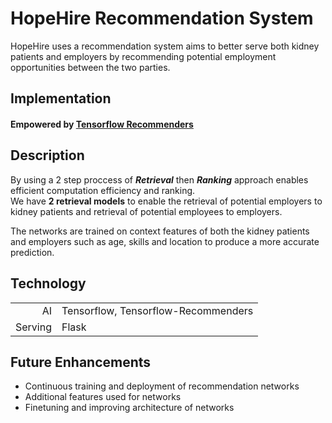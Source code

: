 # HopeHire Recommendation System

HopeHire uses a recommendation system aims to better serve both kidney patients and employers by recommending potential employment opportunities between the two parties.

## Implementation

#### Empowered by [Tensorflow Recommenders](https://www.tensorflow.org/recommenders)

## Description

By using a 2 step proccess of _**Retrieval**_ then _**Ranking**_ approach enables efficient computation efficiency and ranking.  
We have **2 retrieval models** to enable the retrieval of potential employers to kidney patients and retrieval of potential employees to employers.

The networks are trained on context features of both the kidney patients and employers such as age, skills and location to produce a more accurate prediction.

## Technology

|||
|-:|:-|
| AI | Tensorflow, Tensorflow-Recommenders |
| Serving | Flask |

## Future Enhancements

- Continuous training and deployment of recommendation networks
- Additional features used for networks
- Finetuning and improving architecture of networks